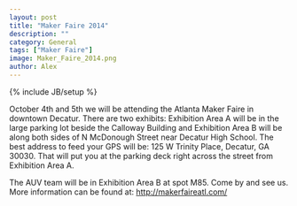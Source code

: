 ```yaml
---
layout: post
title: "Maker Faire 2014"
description: ""
category: General
tags: ["Maker Faire"]
image: Maker_Faire_2014.png
author: Alex
---
```

{% include JB/setup %}

October 4th and 5th we will be attending the Atlanta Maker Faire in downtown Decatur. There are two exhibits: Exhibition Area A will be in the large parking lot beside the Calloway Building and Exhibition Area B will be along both sides of N McDonough Street near Decatur High School. The best address to feed your GPS will be: 125 W Trinity Place, Decatur, GA 30030. That will put you at the parking deck right across the street from Exhibition Area A.

The AUV team will be in Exhibition Area B at spot M85. Come by and see us. More information can be found at: http://makerfaireatl.com/
